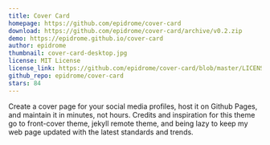 ```yaml
---
title: Cover Card
homepage: https://github.com/epidrome/cover-card
download: https://github.com/epidrome/cover-card/archive/v0.2.zip
demo: https://epidrome.github.io/cover-card
author: epidrome
thumbnail: cover-card-desktop.jpg
license: MIT License
license_link: https://github.com/epidrome/cover-card/blob/master/LICENSE.md
github_repo: epidrome/cover-card
stars: 84
---
```

Create a cover page for your social media profiles, host it on Github Pages, and maintain it in minutes, not hours. Credits and inspiration for this theme go to front-cover theme, jekyll remote theme, and being lazy to keep my web page updated with the latest standards and trends.
